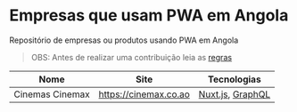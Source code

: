 # Empresas que usam PWA em Angola

Repositório de empresas ou produtos usando PWA em Angola

> OBS: Antes de realizar uma contribuição leia as [regras](https://github.com/e200/companies-using-pwa-in-angola/blob/master/CONTRIBUTING.md)

Nome|Site|Tecnologias
:--:|----|-----------
Cinemas Cinemax|https://cinemax.co.ao|[Nuxt.js](https://github.com/e200/companies-using-nuxt-in-angola), [GraphQL](https://github.com/e200/companies-using-graphql-in-angola)

